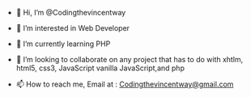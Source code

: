 - 👋 Hi, I’m @Codingthevincentway
- 👀 I’m interested in Web Developer
- 🌱 I’m currently learning PHP
- 💞️ I’m looking to collaborate on any project that has to do with xhtlm, html5, css3, JavaScript vanilla JavaScript,and php

- 📫 How to reach me, Email at : Codingthevincentway@gmail.com
<!---
Codingthevincentway/Codingthevincentway is a ✨ special ✨ repository because its `README.md` (this file) appears on your GitHub profile.
You can click the Preview link to take a look at your changes.
--->
